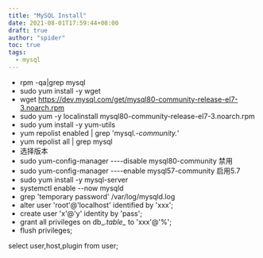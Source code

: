 ```yaml
---
title: "MySQL Install"
date: 2021-08-01T17:59:44+08:00
draft: true
author: "spider"
toc: true
tags:
  - mysql
---
```




- rpm -qa|grep mysql
- sudo yum install -y wget 
- wget https://dev.mysql.com/get/mysql80-community-release-el7-3.noarch.rpm
- sudo yum -y  localinstall mysql80-community-release-el7-3.noarch.rpm 
- sudo yum install -y yum-utils
- yum repolist enabled | grep 'mysql.*-community.*'
- yum repolist all | grep mysql
- 选择版本
- sudo yum-config-manager ----disable mysql80-community 禁用
- sudo yum-config-manager ----enable mysql57-community 启用5.7
- sudo yum install -y mysql-server
- systemctl enable --now mysqld
- grep 'temporary password' /var/log/mysqld.log
- alter user 'root'@'localhost' identified by 'xxx';
- create user 'x'@'y' identity by 'pass';
- grant all privileges on db_*.table_* to 'xxx'@'%';
- flush privileges;

select user,host,plugin from user;
